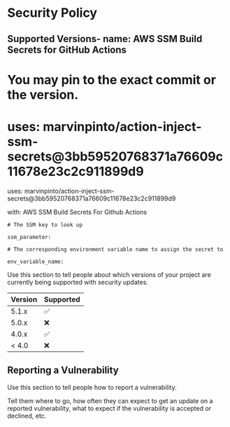# Security Policy

## Supported Versions- name: AWS SSM Build Secrets for GitHub Actions
  # You may pin to the exact commit or the version.

  # uses: marvinpinto/action-inject-ssm-secrets@3bb59520768371a76609c11678e23c2c911899d9

  uses: marvinpinto/action-inject-ssm-secrets@3bb59520768371a76609c11678e23c2c911899d9
  
  with: AWS SSM Build Secrets For Github Actions

    # The SSM key to look up

    ssm_parameter: 

    # The corresponding environment variable name to assign the secret to

    env_variable_name: 

Use this section to tell people about which versions of your project are
currently being supported with security updates.

| Version | Supported          |
| ------- | ------------------ |
| 5.1.x   | :white_check_mark: |
| 5.0.x   | :x:                |
| 4.0.x   | :white_check_mark: |
| < 4.0   | :x:                |

## Reporting a Vulnerability

Use this section to tell people how to report a vulnerability.

Tell them where to go, how often they can expect to get an update on a
reported vulnerability, what to expect if the vulnerability is accepted or
declined, etc.

